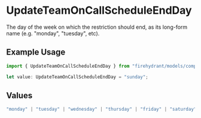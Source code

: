 # UpdateTeamOnCallScheduleEndDay

The day of the week on which the restriction should end, as its long-form name (e.g. "monday", "tuesday", etc).

## Example Usage

```typescript
import { UpdateTeamOnCallScheduleEndDay } from "firehydrant/models/components";

let value: UpdateTeamOnCallScheduleEndDay = "sunday";
```

## Values

```typescript
"monday" | "tuesday" | "wednesday" | "thursday" | "friday" | "saturday" | "sunday"
```